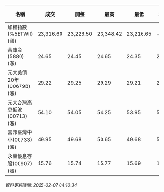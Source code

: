 | 名稱 | 成交 | 開盤 | 最高 | 最低 | 均價 | 成交金額(億) | 昨收 | 漲跌幅 | 漲跌 | 總量 | 昨量 | 振幅 |
| -------- | -------- | -------- | -------- |-------- | -------- | -------- |-------- |-------- |-------- | -------- | -------- |-------- |
|加權指數(%5ETWII) (漲)|23,316.60|23,226.50|23,348.42|23,216.65|-|3,321.47|23,161.58|0.67%|155.02|5,548,172|0|0.57%|
|合庫金(5880) (漲)|24.65|24.45|24.65|24.35|24.55|1.53|24.45|0.82%|0.20|6,222|10,161|1.23%|
|元大美債20年(00679B) (漲)|29.22|29.25|29.29|29.21|29.26|20.84|28.84|1.32%|0.38|71,242|36,992|0.28%|
|元大台灣高息低波(00713) (漲)|54.10|54.05|54.25|53.95|54.11|7.17|54.00|0.19%|0.10|13,256|9,840|0.56%|
|富邦臺灣中小(00733) (漲)|49.95|49.68|50.65|49.68|50.12|0.558|49.30|1.32%|0.65|1,114|1,262|1.97%|
|永豐優息存股(00907) (漲)|15.76|15.74|15.77|15.69|15.73|0.351|15.70|0.38%|0.06|2,233|2,214|0.51%|
###### 資料更新時間: 2025-02-07 04:10:34